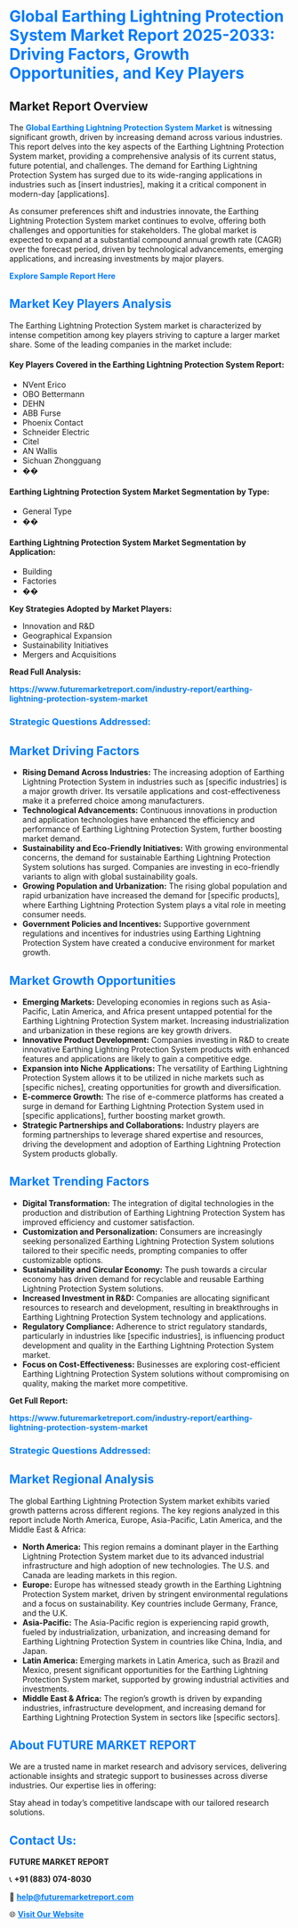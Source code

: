 <h1 style="color: #007BFF;">Global Earthing Lightning Protection System Market Report 2025-2033: Driving Factors, Growth Opportunities, and Key Players</h1>

<section id="overview">
<h2>Market Report Overview</h2>
<p>The <a href="https://www.futuremarketreport.com/industry-report/earthing-lightning-protection-system-market" style="color: #007BFF; text-decoration: none;"><strong>Global Earthing Lightning Protection System Market</strong></a> is witnessing significant growth, driven by increasing demand across various industries. This report delves into the key aspects of the Earthing Lightning Protection System market, providing a comprehensive analysis of its current status, future potential, and challenges. The demand for Earthing Lightning Protection System has surged due to its wide-ranging applications in industries such as [insert industries], making it a critical component in modern-day [applications].</p>
<p>As consumer preferences shift and industries innovate, the Earthing Lightning Protection System market continues to evolve, offering both challenges and opportunities for stakeholders. The global market is expected to expand at a substantial compound annual growth rate (CAGR) over the forecast period, driven by technological advancements, emerging applications, and increasing investments by major players.</p>
</section>

<section id="overview">
<p><a href="https://www.futuremarketreport.com/request-sample/reportId=116920" style="color: #007BFF; text-decoration: none;"><strong>Explore Sample Report Here</strong></a></p>
</section>

<section id="key-players">
<h2 style="color: #007BFF;">Market Key Players Analysis</h2>
<p>The Earthing Lightning Protection System market is characterized by intense competition among key players striving to capture a larger market share. Some of the leading companies in the market include:</p>
<h4>Key Players Covered in the Earthing Lightning Protection System Report:</h4>
<ul><li>NVent Erico</li><li>OBO Bettermann</li><li>DEHN</li><li>ABB Furse</li><li>Phoenix Contact</li><li>Schneider Electric</li><li>Citel</li><li>AN Wallis</li><li>Sichuan Zhongguang</li><li>��</li></ul>
<h4>Earthing Lightning Protection System Market Segmentation by Type:</h4>
<ul><li>General Type</li><li>��</li></ul>

<h4>Earthing Lightning Protection System Market Segmentation by Application:</h4>
<ul><li>Building</li><li>Factories</li><li>��</li></ul>
<p><strong>Key Strategies Adopted by Market Players:</strong></p>
<ul>
<li>Innovation and R&D</li>
<li>Geographical Expansion</li>
<li>Sustainability Initiatives</li>
<li>Mergers and Acquisitions</li>
</ul>
</section>

<section>
<p><strong>Read Full Analysis: </strong></p><a href="https://www.futuremarketreport.com/industry-report/earthing-lightning-protection-system-market" style="color: #007BFF; text-decoration: none;"><strong>https://www.futuremarketreport.com/industry-report/earthing-lightning-protection-system-market</strong></a>
<h3 style="color: #007BFF;">Strategic Questions Addressed:</h3>
</section>

<section id="driving-factors">
<h2 style="color: #007BFF;">Market Driving Factors</h2>
<ul>
<li><strong>Rising Demand Across Industries:</strong> The increasing adoption of Earthing Lightning Protection System in industries such as [specific industries] is a major growth driver. Its versatile applications and cost-effectiveness make it a preferred choice among manufacturers.</li>
<li><strong>Technological Advancements:</strong> Continuous innovations in production and application technologies have enhanced the efficiency and performance of Earthing Lightning Protection System, further boosting market demand.</li>
<li><strong>Sustainability and Eco-Friendly Initiatives:</strong> With growing environmental concerns, the demand for sustainable Earthing Lightning Protection System solutions has surged. Companies are investing in eco-friendly variants to align with global sustainability goals.</li>
<li><strong>Growing Population and Urbanization:</strong> The rising global population and rapid urbanization have increased the demand for [specific products], where Earthing Lightning Protection System plays a vital role in meeting consumer needs.</li>
<li><strong>Government Policies and Incentives:</strong> Supportive government regulations and incentives for industries using Earthing Lightning Protection System have created a conducive environment for market growth.</li>
</ul>
</section>

<section id="growth-opportunities">
<h2 style="color: #007BFF;">Market Growth Opportunities</h2>
<ul>
<li><strong>Emerging Markets:</strong> Developing economies in regions such as Asia-Pacific, Latin America, and Africa present untapped potential for the Earthing Lightning Protection System market. Increasing industrialization and urbanization in these regions are key growth drivers.</li>
<li><strong>Innovative Product Development:</strong> Companies investing in R&D to create innovative Earthing Lightning Protection System products with enhanced features and applications are likely to gain a competitive edge.</li>
<li><strong>Expansion into Niche Applications:</strong> The versatility of Earthing Lightning Protection System allows it to be utilized in niche markets such as [specific niches], creating opportunities for growth and diversification.</li>
<li><strong>E-commerce Growth:</strong> The rise of e-commerce platforms has created a surge in demand for Earthing Lightning Protection System used in [specific applications], further boosting market growth.</li>
<li><strong>Strategic Partnerships and Collaborations:</strong> Industry players are forming partnerships to leverage shared expertise and resources, driving the development and adoption of Earthing Lightning Protection System products globally.</li>
</ul>
</section>

<section id="trending-factors">
<h2 style="color: #007BFF;">Market Trending Factors</h2>
<ul>
<li><strong>Digital Transformation:</strong> The integration of digital technologies in the production and distribution of Earthing Lightning Protection System has improved efficiency and customer satisfaction.</li>
<li><strong>Customization and Personalization:</strong> Consumers are increasingly seeking personalized Earthing Lightning Protection System solutions tailored to their specific needs, prompting companies to offer customizable options.</li>
<li><strong>Sustainability and Circular Economy:</strong> The push towards a circular economy has driven demand for recyclable and reusable Earthing Lightning Protection System solutions.</li>
<li><strong>Increased Investment in R&D:</strong> Companies are allocating significant resources to research and development, resulting in breakthroughs in Earthing Lightning Protection System technology and applications.</li>
<li><strong>Regulatory Compliance:</strong> Adherence to strict regulatory standards, particularly in industries like [specific industries], is influencing product development and quality in the Earthing Lightning Protection System market.</li>
<li><strong>Focus on Cost-Effectiveness:</strong> Businesses are exploring cost-efficient Earthing Lightning Protection System solutions without compromising on quality, making the market more competitive.</li>
</ul>
</section>

<section>
<p><strong>Get Full Report: </strong></p><a href="https://www.futuremarketreport.com/industry-report/earthing-lightning-protection-system-market" style="color: #007BFF; text-decoration: none;"><strong>https://www.futuremarketreport.com/industry-report/earthing-lightning-protection-system-market</strong></a>
<h3 style="color: #007BFF;">Strategic Questions Addressed:</h3>
</section>


<section id="regional-analysis">
<h2 style="color: #007BFF;">Market Regional Analysis</h2>
<p>The global Earthing Lightning Protection System market exhibits varied growth patterns across different regions. The key regions analyzed in this report include North America, Europe, Asia-Pacific, Latin America, and the Middle East & Africa:</p>
<ul>
<li><strong>North America:</strong> This region remains a dominant player in the Earthing Lightning Protection System market due to its advanced industrial infrastructure and high adoption of new technologies. The U.S. and Canada are leading markets in this region.</li>
<li><strong>Europe:</strong> Europe has witnessed steady growth in the Earthing Lightning Protection System market, driven by stringent environmental regulations and a focus on sustainability. Key countries include Germany, France, and the U.K.</li>
<li><strong>Asia-Pacific:</strong> The Asia-Pacific region is experiencing rapid growth, fueled by industrialization, urbanization, and increasing demand for Earthing Lightning Protection System in countries like China, India, and Japan.</li>
<li><strong>Latin America:</strong> Emerging markets in Latin America, such as Brazil and Mexico, present significant opportunities for the Earthing Lightning Protection System market, supported by growing industrial activities and investments.</li>
<li><strong>Middle East & Africa:</strong> The region’s growth is driven by expanding industries, infrastructure development, and increasing demand for Earthing Lightning Protection System in sectors like [specific sectors].</li>
</ul>
</section>

<footer>
<h2 style="color: #007BFF;">About FUTURE MARKET REPORT</h2>
<p>We are a trusted name in market research and advisory services, delivering actionable insights and strategic support to businesses across diverse industries. Our expertise lies in offering:</p>

<p>Stay ahead in today’s competitive landscape with our tailored research solutions.</p>

<h2 style="color: #007BFF;">Contact Us:</h2>
<p><strong>FUTURE MARKET REPORT</strong></p>
<p>📞 <strong>+91 (883) 074-8030</strong></p>
<p>📧 <strong><a href="mailto:help@futuremarketreport.com" style="color: #007BFF;">help@futuremarketreport.com</a></strong></p>
<p>🌐 <strong><a href="https://www.futuremarketreport.com/" style="color: #007BFF;">Visit Our Website</a></strong></p>
</footer>